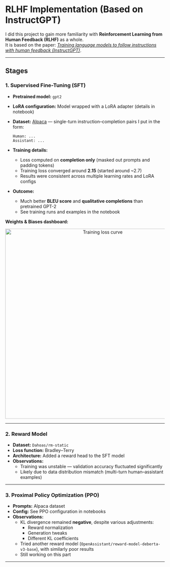 # RLHF Implementation (Based on InstructGPT)

I did this project to gain more familiarity with **Reinforcement Learning from Human Feedback (RLHF)** as a whole.  
It is based on the paper: [*Training language models to follow instructions with human feedback (InstructGPT)*](https://arxiv.org/abs/2203.02155).

---

## Stages

### 1. Supervised Fine-Tuning (SFT)
- **Pretrained model:** `gpt2`  
- **LoRA configuration:** Model wrapped with a LoRA adapter (details in notebook)  
- **Dataset:** [Alpaca](https://github.com/tatsu-lab/stanford_alpaca) — single-turn instruction–completion pairs I put in the form:

      Human: ...
      Assistant: ...

- **Training details:**
  - Loss computed on **completion only** (masked out prompts and padding tokens)
  - Training loss converged around **2.15** (started around ~2.7)
  - Results were consistent across multiple learning rates and LoRA configs  
- **Outcome:**
  - Much better **BLEU score** and **qualitative completions** than pretrained GPT-2  
  - See training runs and examples in the notebook

**Weights & Biases dashboard:**
<p align="center">
  <img src="https://i.imgur.com/Smm5Ql8.png" alt="Training loss curve" width="600"/>
</p>

---

### 2. Reward Model
- **Dataset:** `Dahoas/rm-static`  
- **Loss function:** Bradley–Terry  
- **Architecture:** Added a reward head to the SFT model  
- **Observations:**
  - Training was unstable — validation accuracy fluctuated significantly  
  - Likely due to data distribution mismatch (multi-turn human–assistant examples)

---

### 3. Proximal Policy Optimization (PPO)
- **Prompts:** Alpaca dataset  
- **Config:** See PPO configuration in notebooks  
- **Observations:**
  - KL divergence remained **negative**, despite various adjustments:
    - Reward normalization  
    - Generation tweaks  
    - Different KL coefficients  
  - Tried another reward model (`OpenAssistant/reward-model-deberta-v3-base`), with similarly poor results
  - Still working on this part

---

